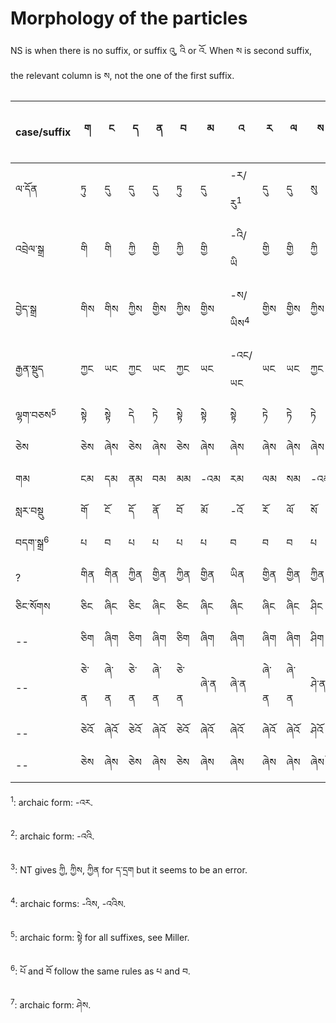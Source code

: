 # Morphology of the particles

NS is when there is no suffix, or suffix འུ, འི or འོ. When ས is second suffix, the relevant column is ས, not the one of the first suffix.

case/suffix | ག | ང | ད | ན | བ | མ | འ | ར | ལ | ས | NS | ད་དྲག |
--- | --- | --- | --- | --- | --- | --- | --- | --- | --- | --- | --- | --- |
ལ་དོན | ཏུ | དུ | དུ | དུ | ཏུ | དུ | -ར/རུ<sup>1</sup> | དུ | དུ | སུ | -ར/རུ<sup>1</sup> | ཏུ |
འབྲེལ་སྒྲ | གི | གི | ཀྱི | གྱི | ཀྱི | གྱི | -འི/ཡི | གྱི | གྱི | ཀྱི | -འི/ཡི<sup>2</sup> | གྱི<sup>3</sup> |
བྱེད་སྒྲ | གིས | གིས | ཀྱིས | གྱིས | ཀྱིས | གྱིས | -ས/ཡིས<sup>4</sup> | གྱིས | གྱིས | ཀྱིས | -ས/ཡིས<sup>4</sup> | གྱིས<sup>3</sup> |
རྒྱན་སྡུད | ཀྱང | ཡང | ཀྱང | ཡང | ཀྱང | ཡང | -འང/ཡང | ཡང | ཡང | ཀྱང | -འང/ཡང? | ཀྱང? |
ལྷག་བཅས<sup>5</sup> | སྟེ | སྟེ | དེ | ཏེ | སྟེ | སྟེ | སྟེ | ཏེ | ཏེ | ཏེ | སྟེ | ཏེ |
ཅེས | ཅེས | ཞེས | ཅེས | ཞེས | ཅེས | ཞེས | ཞེས | ཞེས | ཞེས | ཞེས | ཞེས | ཅེས |
| གམ | ངམ | དམ | ནམ | བམ | མམ | -འམ | རམ | ལམ | སམ | -འམ | ཏམ |
སླར་བསྡུ | གོ | ངོ | དོ | ནོ | བོ | མོ | -འོ | རོ | ལོ | སོ | འོ | ཏོ |
བདག་སྒྲ<sup>6</sup> | པ | བ | པ | པ | པ | པ | བ | བ | བ | པ | བ | པ |
? | གིན | གིན | ཀྱིན | གྱིན | ཀྱིན | གྱིན | ཡིན | གྱིན | གྱིན | ཀྱིན | ཡིན | གྱིན<sup>3</sup> |
ཅིང་སོགས | ཅིང | ཞིང | ཅིང | ཞིང | ཅིང | ཞིང | ཞིང | ཞིང | ཞིང | ཤིང | ཞིང | ཅིང |
-- | ཅིག | ཞིག | ཅིག | ཞིག | ཅིག | ཞིག | ཞིག | ཞིག | ཞིག | ཤིག | ཞིག | ཅིག |
-- | ཅེ་ན | ཞེ་ན | ཅེ་ན | ཞེ་ན | ཅེ་ན | ཞེ་ན | ཞེ་ན | ཞེ་ན | ཞེ་ན | ཤེ་ན | ཞེ་ན | ཅེ་ན |
-- | ཅེའོ | ཞེའོ | ཅེའོ | ཞེའོ | ཅེའོ | ཞེའོ | ཞེའོ | ཞེའོ | ཞེའོ | ཤེའོ | ཞེའོ | ཅེའོ |
-- | ཅེས | ཞེས | ཅེས | ཞེས | ཅེས | ཞེས | ཞེས | ཞེས | ཞེས | ཞེས<sup>7</sup> | ཞེས | ཅེས |

<sup>1</sup>: archaic form: -འར.

<sup>2</sup>: archaic form: -འའི.

<sup>3</sup>: NT gives ཀྱི, ཀྱིས, ཀྱིན for ད་དྲག but it seems to be an error.

<sup>4</sup>: archaic forms: -འིས, -འའིས.

<sup>5</sup>: archaic form: སྟེ for all suffixes, see Miller.

<sup>6</sup>: པོ and བོ follow the same rules as པ and བ.

<sup>7</sup>: archaic form: ཤེས.

